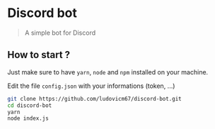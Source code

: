 # Discord bot

> A simple bot for Discord

## How to start ?

Just make sure to have `yarn`, `node` and `npm` installed on your machine.

Edit the file `config.json` with your informations (token, ...)

```sh
git clone https://github.com/ludovicm67/discord-bot.git
cd discord-bot
yarn
node index.js
```
